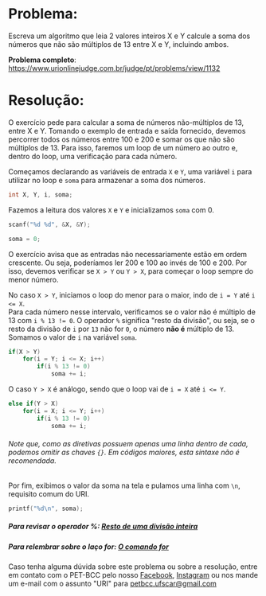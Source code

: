 # Problema:    
Escreva um algoritmo que leia 2 valores inteiros X e Y calcule a soma dos números que não são múltiplos de 13 entre X e Y, incluindo ambos.

**Problema completo**: https://www.urionlinejudge.com.br/judge/pt/problems/view/1132


# Resolução:
O exercício pede para calcular a soma de números não-múltiplos de 13, entre X e Y. Tomando o exemplo de entrada e saída fornecido, devemos percorrer todos os números entre 100 e 200 e somar os que não são múltiplos de 13. Para isso, faremos um loop de um número ao outro e, dentro do loop, uma verificação para cada número.

Começamos declarando as variáveis de entrada `X` e `Y`, uma variável `i` para utilizar no loop e `soma` para armazenar a soma dos números.
```c
int X, Y, i, soma;
```

Fazemos a leitura dos valores `X` e `Y` e inicializamos `soma` com 0.
```c
scanf("%d %d", &X, &Y);

soma = 0;
```

O exercício avisa que as entradas não necessariamente estão em ordem crescente. Ou seja, poderíamos ler 200 e 100 ao invés de 100 e 200. Por isso, devemos verificar se `X > Y` ou `Y > X`, para começar o loop sempre do menor número.

No caso `X > Y`, iniciamos o loop do menor para o maior, indo de `i = Y` até `i <= X`.  
Para cada número nesse intervalo, verificamos se o valor não é múltiplo de 13 com `i % 13 != 0`. O operador `%` significa "resto da divisão", ou seja, se o resto da divisão de `i` por `13` não for `0`, o número **não é** múltiplo de 13.  
Somamos o valor de `i` na variável `soma`.

```c
if(X > Y)
    for(i = Y; i <= X; i++)
        if(i % 13 != 0)
            soma += i;
```

O caso `Y > X` é análogo, sendo que o loop vai de `i = X` até `i <= Y`.

```c
else if(Y > X)
    for(i = X; i <= Y; i++)
        if(i % 13 != 0)
            soma += i;
```

###### Note que, como as diretivas possuem apenas uma linha dentro de cada, podemos omitir as chaves `{}`. Em códigos maiores, esta sintaxe não é recomendada.

Por fim, exibimos o valor da soma na tela e pulamos uma linha com `\n`, requisito comum do URI.

```c
printf("%d\n", soma);
```

##### Para revisar o operador %: [Resto de uma divisão inteira](http://linguagemc.com.br/resto-de-uma-divisao-inteira-em-c/)
##### Para relembrar sobre o laço for: [O comando for](http://linguagemc.com.br/a-estrutura-de-repeticao-for-em-c/)
    
Caso tenha alguma dúvida sobre este problema ou sobre a resolução, entre em contato com o PET-BCC pelo nosso
[Facebook](https://www.facebook.com/petbcc/),
[Instagram](https://www.instagram.com/petbcc.ufscar/)
ou nos mande um e-mail com o assunto "URI" para  petbcc.ufscar@gmail.com
